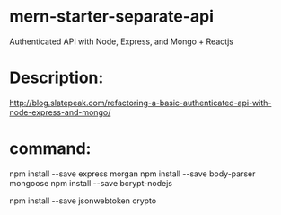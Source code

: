 # mern-starter-separate-api
Authenticated API with Node, Express, and Mongo + Reactjs


# Description:
http://blog.slatepeak.com/refactoring-a-basic-authenticated-api-with-node-express-and-mongo/


# command:
npm install --save express morgan 
npm install --save body-parser mongoose 
npm install --save bcrypt-nodejs  

npm install --save jsonwebtoken crypto 

